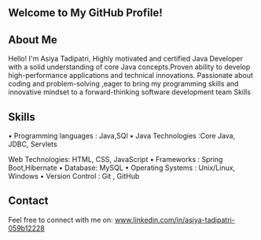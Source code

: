 ## Welcome to My GitHub Profile!
## About Me
Hello! I'm Asiya Tadipatri, Highly motivated and certified Java Developer with a solid understanding of core Java concepts.Proven ability to develop high-performance applications and technical innovations. Passionate about coding and problem-solving ,eager to bring my programming skills and innovative mindset to a forward-thinking software development team Skills 
## Skills
• Programming languages : Java,SQl
• Java Technologies :Core Java, JDBC, Servlets

 Web Technologies: HTML, CSS, JavaScript 
• Frameworks : Spring Boot,Hibernate 
• Database: MySQL
• Operating Systems : Unix/Linux, Windows
• Version Control : Git , GitHub




## Contact
Feel free to connect with me on:
www.linkedin.com/in/asiya-tadipatri-059b12228



